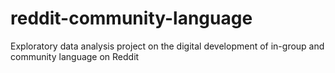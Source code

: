 # reddit-community-language
Exploratory data analysis project on the digital development of in-group and community language on Reddit
